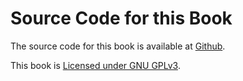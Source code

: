 # Source Code for this Book

The source code for this book is available at [Github](https://github.com/Terkwood/book).

This book is [Licensed under GNU GPLv3](https://www.gnu.org/licenses/gpl-3.0.en.html).

